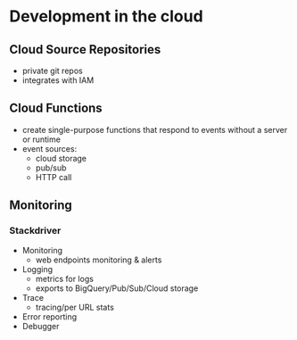 # Development in the cloud

## Cloud Source Repositories

- private git repos
- integrates with IAM

## Cloud Functions

- create single-purpose functions that respond to events without a server or runtime
- event sources:
    - cloud storage
    - pub/sub
    - HTTP call

## Monitoring

### Stackdriver

- Monitoring
    - web endpoints monitoring & alerts
- Logging
    - metrics for logs
    - exports to BigQuery/Pub/Sub/Cloud storage
- Trace
    - tracing/per URL stats
- Error reporting
- Debugger
